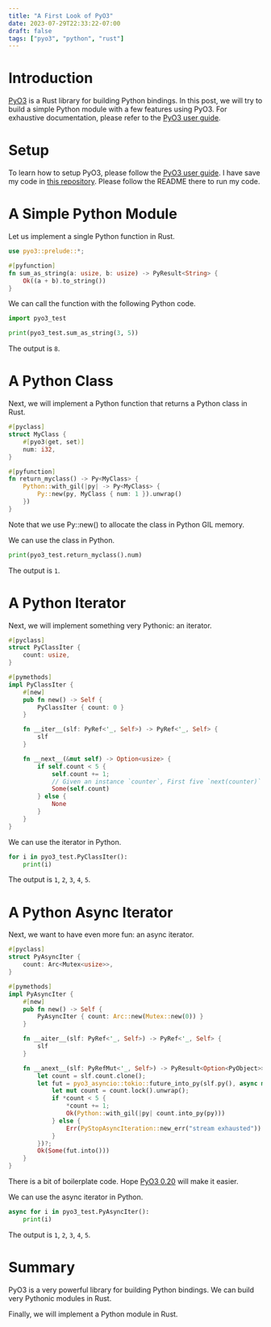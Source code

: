 ```yaml
---
title: "A First Look of PyO3"
date: 2023-07-29T22:33:22-07:00
draft: false
tags: ["pyo3", "python", "rust"]
---
```


# Introduction

[PyO3](https://pyo3.rs/main/) is a Rust library for building Python bindings. In this post, we will
try to build a simple Python module with a few features using PyO3. For exhaustive documentation,
please refer to the [PyO3 user guide](https://pyo3.rs/main/).

# Setup

To learn how to setup PyO3, please follow the [PyO3 user guide](https://pyo3.rs/main/). I have
save my code in [this repository](https://github.com/aspcompiler/pyo3-test). Please follow the
README there to run my code.

# A Simple Python Module

Let us implement a single Python function in Rust.

```rust
use pyo3::prelude::*;

#[pyfunction]
fn sum_as_string(a: usize, b: usize) -> PyResult<String> {
    Ok((a + b).to_string())
}
```

We can call the function with the following Python code.

```python
import pyo3_test

print(pyo3_test.sum_as_string(3, 5))
```

The output is `8`.

# A Python Class

Next, we will implement a Python function that returns a Python class in Rust.

```rust
#[pyclass]
struct MyClass {
    #[pyo3(get, set)]
    num: i32,
}

#[pyfunction]
fn return_myclass() -> Py<MyClass> {
    Python::with_gil(|py| -> Py<MyClass> {
        Py::new(py, MyClass { num: 1 }).unwrap()
    })
}
```

Note that we use Py::new() to allocate the class in Python GIL memory.

We can use the class in Python.

```python
print(pyo3_test.return_myclass().num)
```

The output is `1`.

# A Python Iterator

Next, we will implement something very Pythonic: an iterator.

```rust
#[pyclass]
struct PyClassIter {
    count: usize,
}

#[pymethods]
impl PyClassIter {
    #[new]
    pub fn new() -> Self {
        PyClassIter { count: 0 }
    }

    fn __iter__(slf: PyRef<'_, Self>) -> PyRef<'_, Self> {
        slf
    }

    fn __next__(&mut self) -> Option<usize> {
        if self.count < 5 {
            self.count += 1;
            // Given an instance `counter`, First five `next(counter)` calls yield 1, 2, 3, 4, 5.
            Some(self.count)
        } else {
            None
        }
    }
}
```

We can use the iterator in Python.

```python
for i in pyo3_test.PyClassIter():
    print(i)
```

The output is `1`, `2`, `3`, `4`, `5`.

# A Python Async Iterator

Next, we want to have even more fun: an async iterator.

```rust
#[pyclass]
struct PyAsyncIter {
    count: Arc<Mutex<usize>>,
}

#[pymethods]
impl PyAsyncIter {
    #[new]
    pub fn new() -> Self {
        PyAsyncIter { count: Arc::new(Mutex::new(0)) }
    }

    fn __aiter__(slf: PyRef<'_, Self>) -> PyRef<'_, Self> {
        slf
    }

    fn __anext__(slf: PyRefMut<'_, Self>) -> PyResult<Option<PyObject>> {
        let count = slf.count.clone();
        let fut = pyo3_asyncio::tokio::future_into_py(slf.py(), async move {
            let mut count = count.lock().unwrap();
            if *count < 5 {
                *count += 1;
                Ok(Python::with_gil(|py| count.into_py(py)))
            } else {
                Err(PyStopAsyncIteration::new_err("stream exhausted"))
            }    
        })?;
        Ok(Some(fut.into()))
    }
}
```

There is a bit of boilerplate code. Hope [PyO3 0.20](https://github.com/PyO3/pyo3/issues/3246) will
make it easier.

We can use the async iterator in Python.

```python
async for i in pyo3_test.PyAsyncIter():
    print(i)
```

The output is `1`, `2`, `3`, `4`, `5`.

# Summary

PyO3 is a very powerful library for building Python bindings. We can build very Pythonic modules
in Rust.

Finally, we will implement a Python module in Rust.
